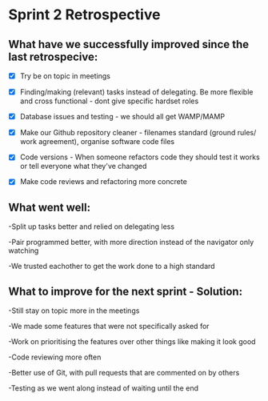# Sprint 2 Retrospective

## What have we successfully improved since the last retrospecive:

- [x] Try be on topic in meetings

- [x] Finding/making (relevant) tasks instead of delegating. Be more flexible and cross functional - dont give specific hardset roles

- [x] Database issues and testing - we should all get WAMP/MAMP

- [x] Make our Github repository cleaner - filenames standard (ground rules/ work agreement), organise software code files

- [x] Code versions - When someone refactors code they should test it works or tell everyone what they've changed

- [x] Make code reviews and refactoring more concrete


## What went well:

-Split up tasks better and relied on delegating less

-Pair programmed better, with more direction instead of the navigator only watching

-We trusted eachother to get the work done to a high standard


## What to improve for the next sprint - Solution:

-Still stay on topic more in the meetings

-We made some features that were not specifically asked for

-Work on prioritising the features over other things like making it look good

-Code reviewing more often

-Better use of Git, with pull requests that are commented on by others

-Testing as we went along instead of waiting until the end
